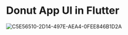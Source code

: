 # Donut App UI in Flutter

![C5E56510-2D14-497E-AEA4-0FEE846B1D2A](https://user-images.githubusercontent.com/29016489/199864218-ba310524-251f-4d33-b8b3-3a5bbfaa907c.JPG)
